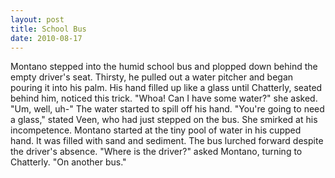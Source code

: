 ```yaml
---
layout: post
title: School Bus
date: 2010-08-17
---
```

Montano stepped into the humid school bus and plopped down behind the empty
      driver's seat. Thirsty, he pulled out a water pitcher and began pouring it into his palm. His
      hand filled up like a glass until Chatterly, seated behind him, noticed this trick.    "Whoa! Can I have some water?" she asked.    "Um, well,
      uh-" The water started to spill off his hand.    "You're going to need a
      glass," stated Veen, who had just stepped on the bus. She smirked at his incompetence.    Montano started at the tiny pool of water in his cupped hand. It was filled
      with sand and sediment.    The bus lurched forward despite the driver's
      absence.    "Where is the driver?" asked Montano, turning to
      Chatterly.    "On another bus."